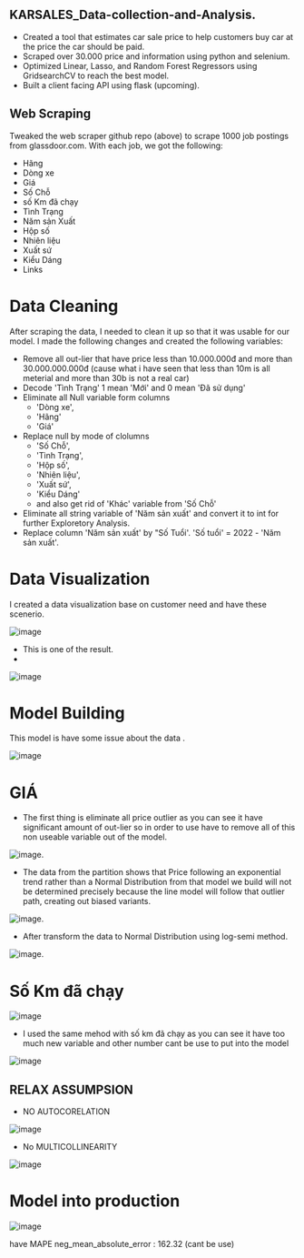 ## KARSALES_Data-collection-and-Analysis.

* Created a tool that estimates car sale price to help customers buy car at the price the car should be paid.
* Scraped over 30.000 price and information using python and selenium.
* Optimized Linear, Lasso, and Random Forest Regressors using GridsearchCV to reach the best model.
* Built a client facing API using flask (upcoming).
## Web Scraping
Tweaked the web scraper github repo (above) to scrape 1000 job postings from glassdoor.com. With each job, we got the following:
*	Hãng
*	Dòng xe
*	Giá
*	Số Chỗ
*	số Km đã chạy
*	Tình Trạng
*	Năm sản Xuất
*	Hộp số
*	Nhiên liệu
*	Xuất sứ
*	Kiểu Dáng
*	Links
# Data Cleaning
After scraping the data, I needed to clean it up so that it was usable for our model. I made the following changes and created the following variables:
* Remove all out-lier that have price less than 10.000.000đ and more than 30.000.000.000đ (cause what i have seen that less than 10m is all meterial and more than 30b is not a real car)
* Decode 'Tình Trạng' 1 mean 'Mới' and 0 mean 'Đã sử dụng'
* Eliminate all Null variable form columns 
  * 'Dòng xe', 
  * 'Hãng'
  * 'Giá'  
* Replace null by mode of clolumns  
  * 'Số Chỗ', 
  * 'Tình Trạng', 
  * 'Hộp số', 
  * 'Nhiên liệu', 
  * 'Xuất sứ', 
  * 'Kiểu Dáng' 
  * and also get rid of 'Khác' variable from 'Số Chỗ' 
* Eliminate all string variable of 'Năm sản xuất' and convert it to int for further Exploretory Analysis.
* Replace column 'Năm sản xuất' by "Số Tuổi'. 'Số tuổi' = 2022 - 'Năm sản xuất'.
# Data Visualization
I created a data visualization base on customer need and have these scenerio.

![image](https://user-images.githubusercontent.com/98181828/157670277-1b23ad49-b6a8-401e-a664-9c30f9652e05.png)

* This is one of the result.
* 
![image](https://user-images.githubusercontent.com/98181828/157670584-2b91fb85-1e57-482b-b552-17c12c236931.png)

# Model Building
This model is have some issue about the data .

![image](https://user-images.githubusercontent.com/98181828/157665811-2a244cd1-7c6f-4450-b900-264ba7807fb9.png)

# GIÁ
* The first thing is eliminate all price outlier as you can see it have significant amount of out-lier so in order to use have to remove all of this non useable variable out of the model.

![image](https://user-images.githubusercontent.com/98181828/157663266-f3188a9a-e5d5-4eb2-895a-e049d59e89c7.png).

* The data from the partition shows that Price following an exponential trend rather than a Normal Distribution from that model we build will not be determined precisely because the line model will follow that outlier path, creating out biased variants.

![image](https://user-images.githubusercontent.com/98181828/157663380-52b14b61-be39-49f9-9829-9999abd0dd04.png).

* After transform the data to Normal Distribution using log-semi method.

![image](https://user-images.githubusercontent.com/98181828/157663936-c6cdf27b-affa-44a9-a6fd-d93a2d9ca39c.png).
# Số Km đã chạy

![image](https://user-images.githubusercontent.com/98181828/157666215-9c6c9882-3954-43df-a4d5-b164cb20517d.png)

* I used the same mehod with số km đã chạy as you can see it have too much new variable and other number cant be use to put into the model 

![image](https://user-images.githubusercontent.com/98181828/157665954-0bce0763-b2d8-4350-a18d-0015789ed337.png)

## RELAX ASSUMPSION
* NO AUTOCORELATION

![image](https://user-images.githubusercontent.com/98181828/157666337-69c13628-2478-4b78-8094-83c77712a74d.png)

* No MULTICOLLINEARITY

![image](https://user-images.githubusercontent.com/98181828/157666540-e3cc7345-ea7e-4413-9219-3c4e2957104a.png)

# Model into production

![image](https://user-images.githubusercontent.com/98181828/157666835-640c1e1b-447f-46cd-b089-14f008ba1efb.png)

have MAPE 
neg_mean_absolute_error : 162.32 (cant be use)
